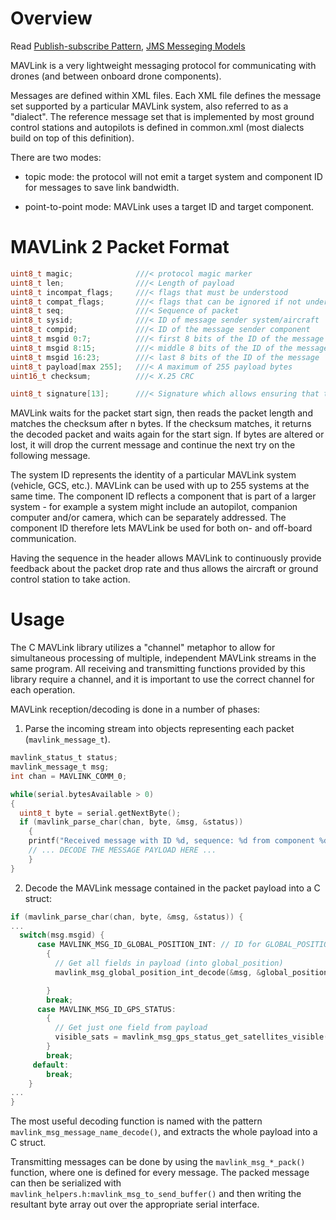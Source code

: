 # Overview

Read [Publish-subscribe Pattern](https://en.wikipedia.org/wiki/Publish–subscribe_pattern), [JMS Messeging Models](https://www.journaldev.com/9743/jms-messaging-models)


MAVLink is a very lightweight messaging protocol for communicating with drones (and between onboard drone components).

Messages are defined within XML files. Each XML file defines the message set supported by a particular MAVLink system, also referred to as a "dialect". The reference message set that is implemented by most ground control stations and autopilots is defined in common.xml (most dialects build on top of this definition).

There are two modes:

- topic mode: the protocol will not emit a target system and component ID for messages to save link bandwidth. 

- point-to-point mode: MAVLink uses a target ID and target component.

# MAVLink 2 Packet Format

```c
uint8_t magic;              ///< protocol magic marker
uint8_t len;                ///< Length of payload
uint8_t incompat_flags;     ///< flags that must be understood
uint8_t compat_flags;       ///< flags that can be ignored if not understood
uint8_t seq;                ///< Sequence of packet
uint8_t sysid;              ///< ID of message sender system/aircraft
uint8_t compid;             ///< ID of the message sender component
uint8_t msgid 0:7;          ///< first 8 bits of the ID of the message
uint8_t msgid 8:15;         ///< middle 8 bits of the ID of the message
uint8_t msgid 16:23;        ///< last 8 bits of the ID of the message
uint8_t payload[max 255];   ///< A maximum of 255 payload bytes
uint16_t checksum;          ///< X.25 CRC
```

```c
uint8_t signature[13];      ///< Signature which allows ensuring that the link is tamper-proof (optional)
```

MAVLink waits for the packet start sign, then reads the packet length and matches the checksum after n bytes. If the checksum matches, it returns the decoded packet and waits again for the start sign. If bytes are altered or lost, it will drop the current message and continue the next try on the following message.

The system ID represents the identity of a particular MAVLink system (vehicle, GCS, etc.). MAVLink can be used with up to 255 systems at the same time. The component ID reflects a component that is part of a larger system - for example a system might include an autopilot, companion computer and/or camera, which can be separately addressed. The component ID therefore lets MAVLink be used for both on- and off-board communication.

Having the sequence in the header allows MAVLink to continuously provide feedback about the packet drop rate and thus allows the aircraft or ground control station to take action.

# Usage

The C MAVLink library utilizes a "channel" metaphor to allow for simultaneous processing of multiple, independent MAVLink streams in the same program. All receiving and transmitting functions provided by this library require a channel, and it is important to use the correct channel for each operation.

MAVLink reception/decoding is done in a number of phases:

1. Parse the incoming stream into objects representing each packet (`mavlink_message_t`).

```c
mavlink_status_t status;
mavlink_message_t msg;
int chan = MAVLINK_COMM_0;

while(serial.bytesAvailable > 0)
{
  uint8_t byte = serial.getNextByte();
  if (mavlink_parse_char(chan, byte, &msg, &status))
    {
    printf("Received message with ID %d, sequence: %d from component %d of system %d\n", msg.msgid, msg.seq, msg.compid, msg.sysid);
    // ... DECODE THE MESSAGE PAYLOAD HERE ...
    }
}
```

2. Decode the MAVLink message contained in the packet payload into a C struct:

```c
if (mavlink_parse_char(chan, byte, &msg, &status)) {
...
  switch(msg.msgid) {
      case MAVLINK_MSG_ID_GLOBAL_POSITION_INT: // ID for GLOBAL_POSITION_INT
        {
          // Get all fields in payload (into global_position)
          mavlink_msg_global_position_int_decode(&msg, &global_position);

        }
        break;
      case MAVLINK_MSG_ID_GPS_STATUS:
        {
          // Get just one field from payload
          visible_sats = mavlink_msg_gps_status_get_satellites_visible(&msg);
        }
        break;
     default:
        break;
    }
...
} 
```


The most useful decoding function is named with the pattern `mavlink_msg_message_name_decode()`, and extracts the whole payload into a C struct.

Transmitting messages can be done by using the `mavlink_msg_*_pack()` function, where one is defined for every message. The packed message can then be serialized with `mavlink_helpers.h:mavlink_msg_to_send_buffer()` and then writing the resultant byte array out over the appropriate serial interface.
